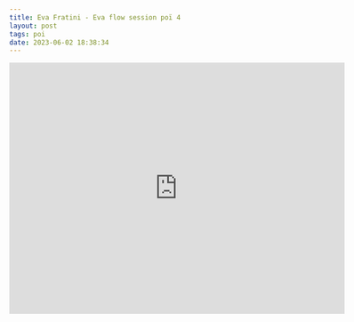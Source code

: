 ```yaml
---
title: Eva Fratini - Eva flow session poï 4
layout: post
tags: poi
date: 2023-06-02 18:38:34
---
```

<iframe width="603" height="452" src="https://www.youtube.com/embed/DyfyqGAB1Ok" frameborder="0" allowfullscreen="true"></iframe>
